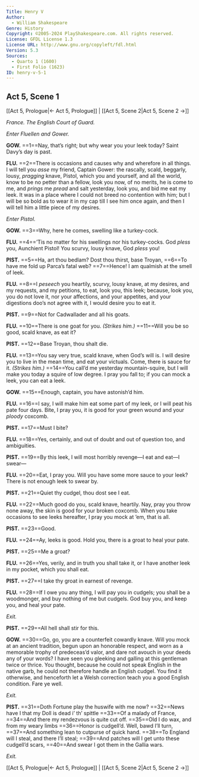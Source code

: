```yaml
---
Title: Henry V
Author: 
  - William Shakespeare
Genre: History
Copyright: ©2005-2024 PlayShakespeare.com. All rights reserved.
License: GFDL License 1.3
License URL: http://www.gnu.org/copyleft/fdl.html
Version: 5.3
Sources:
  - Quarto 1 (1600)
  - First Folio (1623)
ID: henry-v-5-1
---
```


## Act 5, Scene 1
[[Act 5, Prologue|← Act 5, Prologue]] | [[Act 5, Scene 2|Act 5, Scene 2 →]]

*France. The English Court of Guard.*

*Enter Fluellen and Gower.*

**GOW.**
==1==Nay, that’s right; but why wear you your leek today? Saint Davy’s day is past.

**FLU.**
==2==There is occasions and causes why and wherefore in all things. I will tell you *asse* my friend, Captain Gower: the rascally, scald, beggarly, lousy, *pragging* knave, Pistol, which you and yourself, and all the world, know to be no petter than a fellow, look you now, of no merits, he is come to me, and *prings* me *pread* and salt yesterday, look you, and bid me eat my leek. It was in a place where I could not breed no contention with him; but I will be so bold as to wear it in my cap till I see him once again, and then I will tell him a little piece of my desires.

*Enter Pistol.*

**GOW.**
==3==Why, here he comes, swelling like a turkey-cock.

**FLU.**
==4==’Tis no matter for his swellings nor his turkey-cocks. God *pless* you, Aunchient Pistol! You scurvy, lousy knave, God *pless* you!

**PIST.**
==5==Ha, art thou bedlam? Dost thou thirst, base Troyan,
==6==To have me fold up Parca’s fatal web?
==7==Hence! I am qualmish at the smell of leek.

**FLU.**
==8==I *peseech* you heartily, scurvy, lousy knave, at my desires, and my requests, and my petitions, to eat, look you, this leek; because, look you, you do not love it, nor your affections, and your appetites, and your digestions doo’s not agree with it, I would desire you to eat it.

**PIST.**
==9==Not for Cadwallader and all his goats.

**FLU.**
==10==There is one goat for you.
*(Strikes him.)*
==11==Will you be so good, scald knave, as eat it?

**PIST.**
==12==Base Troyan, thou shalt die.

**FLU.**
==13==You say very true, scald knave, when God’s will is. I will desire you to live in the mean time, and eat your victuals. Come, there is sauce for it.
*(Strikes him.)*
==14==You call’d me yesterday mountain-squire, but I will make you today a squire of low degree. I pray you fall to; if you can mock a leek, you can eat a leek.

**GOW.**
==15==Enough, captain, you have astonish’d him.

**FLU.**
==16==I say, I will make him eat some part of my leek, or I will peat his pate four days. Bite, I pray you, it is good for your green wound and your *ploody* coxcomb.

**PIST.**
==17==Must I bite?

**FLU.**
==18==Yes, certainly, and out of doubt and out of question too, and ambiguities.

**PIST.**
==19==By this leek, I will most horribly revenge—I eat and eat—I swear⁠—

**FLU.**
==20==Eat, I pray you. Will you have some more sauce to your leek? There is not enough leek to swear by.

**PIST.**
==21==Quiet thy cudgel, thou dost see I eat.

**FLU.**
==22==Much good do you, scald knave, heartily. Nay, pray you throw none away, the skin is good for your broken coxcomb. When you take occasions to see leeks hereafter, I pray you mock at ’em, that is all.

**PIST.**
==23==Good.

**FLU.**
==24==Ay, leeks is good. Hold you, there is a groat to heal your pate.

**PIST.**
==25==Me a groat?

**FLU.**
==26==Yes, verily, and in truth you shall take it, or I have another leek in my pocket, which you shall eat.

**PIST.**
==27==I take thy groat in earnest of revenge.

**FLU.**
==28==If I owe you any thing, I will pay you in cudgels; you shall be a woodmonger, and buy nothing of me but cudgels. God buy you, and keep you, and heal your pate.

*Exit.*

**PIST.**
==29==All hell shall stir for this.

**GOW.**
==30==Go, go, you are a counterfeit cowardly knave. Will you mock at an ancient tradition, begun upon an honorable respect, and worn as a memorable trophy of predeceas’d valor, and dare not avouch in your deeds any of your words? I have seen you gleeking and galling at this gentleman twice or thrice. You thought, because he could not speak English in the native garb, he could not therefore handle an English cudgel. You find it otherwise, and henceforth let a Welsh correction teach you a good English condition. Fare ye well.

*Exit.*

**PIST.**
==31==Doth Fortune play the huswife with me now?
==32==News have I that my Doll is dead i’ th’ spittle
==33==Of a malady of France,
==34==And there my rendezvous is quite cut off.
==35==Old I do wax, and from my weary limbs
==36==Honor is cudgell’d. Well, bawd I’ll turn,
==37==And something lean to cutpurse of quick hand.
==38==To England will I steal, and there I’ll steal;
==39==And patches will I get unto these cudgell’d scars,
==40==And swear I got them in the Gallia wars.

*Exit.*

[[Act 5, Prologue|← Act 5, Prologue]] | [[Act 5, Scene 2|Act 5, Scene 2 →]]